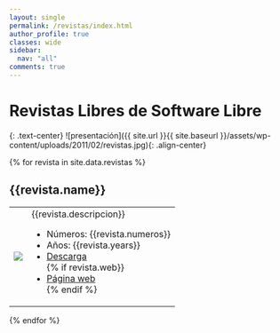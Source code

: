 ```yaml
---
layout: single
permalink: /revistas/index.html
author_profile: true
classes: wide
sidebar:
  nav: "all"
comments: true
---
```

# Revistas Libres de Software Libre
{: .text-center}
![presentación]({{ site.url }}{{ site.baseurl }}/assets/wp-content/uploads/2011/02/revistas.jpg){: .align-center}

{% for revista in site.data.revistas %}
## {{revista.name}}
<table>
<tr>
<td><img src="img/{{revista.img}}"/></td>
<td>
{{revista.descripcion}}
<ul>
  <li>Números: {{revista.numeros}}</li>
  <li>Años: {{revista.years}}</li>
  <li><a href="{{revista.url}}">Descarga</a></li>
  {% if revista.web}}
  <li><a href="{{revista.web}}">Página web</a></li>
  {% endif %}
</ul>
</td>
</tr>
</table>
{% endfor %}
